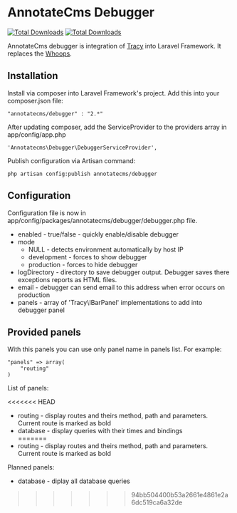 # AnnotateCms Debugger #
[![Total Downloads](https://poser.pugx.org/annotatecms/debugger/version.png)](https://packagist.org/packages/annotatecms/debugger) [![Total Downloads](https://poser.pugx.org/annotatecms/debugger/downloads.png)](https://packagist.org/packages/annotatecms/debugger)

AnnotateCms debugger is integration of [Tracy](https://github.com/nette/tracy "Tracy Github page") into Laravel Framework. It replaces the [Whoops](http://filp.github.io/whoops/).

## Installation ##
Install via composer into Laravel Framework's project. Add this into your composer.json file:	

	"annotatecms/debugger" : "2.*"

After updating composer, add the ServiceProvider to the providers array in app/config/app.php

	'Annotatecms\Debugger\DebuggerServiceProvider',

Publish configuration via Artisan command:

	php artisan config:publish annotatecms/debugger

## Configuration ##

Configuration file is now in app/config/packages/annotatecms/debugger/debugger.php file.

- enabled - true/false - quickly enable/disable debugger
- mode 
	- NULL - detects environment automatically by host IP
	- development - forces to show debugger
	- production - forces to hide debugger
- logDirectory - directory to save debugger output. Debugger saves there exceptions reports as HTML files.
- email - debugger can send email to this address when error occurs on production
- panels - array of 'Tracy\IBarPanel' implementations to add into debugger panel 

## Provided panels ##
With this panels you can use only panel name in panels list. For example:
	
	"panels" => array(
		"routing"
	)

List of panels:

<<<<<<< HEAD
- routing - display routes and theirs method, path and parameters. Current route is marked as bold
- database - display queries with their times and bindings   
=======
- routing - display routes and theirs method, path and parameters. Current route is marked as bold   

Planned panels:

- database - diplay all database queries 
>>>>>>> 94bb504400b53a2661e4861e2a6dc519ca6a32de
